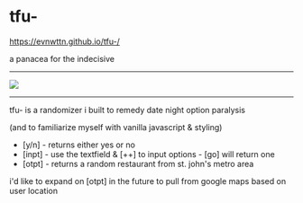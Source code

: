 # tfu-

https://evnwttn.github.io/tfu-/

a panacea for the indecisive

---

<img src="https://i.ibb.co/kDbh0S5/Screenshot-73.png">

---

tfu- is a randomizer i built to remedy date night option paralysis

(and to familiarize myself with vanilla javascript & styling) 

<ul>
<li>[y/n] - returns either yes or no</li>
<li>[inpt] - use the textfield & [++] to input options - [go] will return one</li>
<li>[otpt] - returns a random restaurant from st. john's metro area</li>
</ul>

i'd like to expand on [otpt] in the future to pull from google maps based on user location


